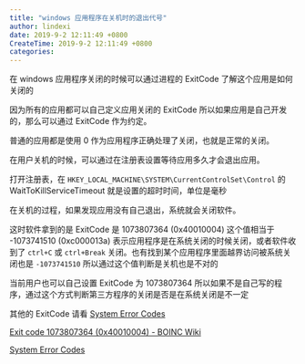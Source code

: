 ```yaml
---
title: "windows 应用程序在关机时的退出代号"
author: lindexi
date: 2019-9-2 12:11:49 +0800
CreateTime: 2019-9-2 12:11:49 +0800
categories: 
---
```


在 windows 应用程序关闭的时候可以通过进程的 ExitCode 了解这个应用是如何关闭的

<!--more-->




<!-- csdn -->

因为所有的应用都可以自己定义应用关闭的 ExitCode 所以如果应用是自己开发的，那么可以通过 ExitCode 作为约定。

普通的应用都是使用 0 作为应用程序正确处理了关闭，也就是正常的关闭。

在用户关机的时候，可以通过在注册表设置等待应用多久才会退出应用。

打开注册表，在 `HKEY_LOCAL_MACHINE\SYSTEM\CurrentControlSet\Control` 的 WaitToKillServiceTimeout 就是设置的超时时间，单位是毫秒

在关机的过程，如果发现应用没有自己退出，系统就会关闭软件。

这时软件拿到的是 ExitCode 是 1073807364 (0x40010004) 这个值相当于  -1073741510 (0xc000013a) 表示应用程序是在系统关闭的时候关闭，或者软件收到了 `ctrl+C` 或 `ctrl+Break` 关闭。也有找到某个应用程序里面越界访问被系统关闭也是 `-1073741510` 所以通过这个值判断是关机也是不对的
 
当前用户也可以自己设置 ExitCode 为 1073807364 所以如果不是自己写的程序，通过这个方式判断第三方程序的关闭是否是在系统关闭是不一定

其他的 ExitCode 请看 [System Error Codes](https://docs.microsoft.com/en-us/windows/desktop/Debug/system-error-codes )

[Exit code 1073807364 (0x40010004) - BOINC Wiki](https://boinc.mundayweb.com/wiki/index.php?title=Exit_code_1073807364_(0x40010004) )

[System Error Codes](https://docs.microsoft.com/en-us/windows/desktop/Debug/system-error-codes )





